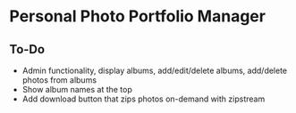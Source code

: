 # Personal Photo Portfolio Manager

## To-Do
- Admin functionality, display albums, add/edit/delete albums, add/delete photos from albums
- Show album names at the top
- Add download button that zips photos on-demand with zipstream
